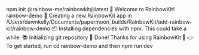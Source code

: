 <div id="termynal" data-termynal>
    <span data-ty="input"><span class="file-path"></span>npm init @rainbow-me/rainbowkit@latest
</span>
    <span data-ty="input" data-ty-prompt=""> 🌈 Welcome to RainbowKit!</span>
    <span data-ty="input" data-ty-prompt="✔ What is the name of your project?"> rainbow-demo</span>
    <span data-ty="input" data-ty-prompt=""> 🚀 Creating a new RainbowKit app in /Users/dawnkelly/Documents/papermoon_builds/RainbowKit/add-rainbow-kit/rainbow-demo</span>
    <span data-ty="input" data-ty-prompt=""> 📦 Installing dependencies with npm. This could take a while.</span>
    <span data-ty="input" data-ty-prompt="">📚 Initializing git repository</span>
    <span data-ty="input" data-ty-prompt=""> 🌈 Done! Thanks for using RainbowKit 🙏</span>
    <span data-ty="input" data-ty-prompt=""> 👉 To get started, run cd rainbow-demo and then npm run dev</span>
    <span data-ty="input"><span class="file-path"></span></span>
</div>
